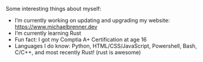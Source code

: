 
<!--
**vipersniper0501/vipersniper0501** is a ✨ _special_ ✨ repository because its `README.md` (this file) appears on your GitHub profile.
-->

Some interesting things about myself:

- I’m currently working on updating and upgrading my website: https://www.michaelbrenner.dev
- I’m currently learning Rust
- Fun fact: I got my Comptia A+ Certification at age 16
- Languages I do know: Python, HTML/CSS/JavaScript, Powershell, Bash, C/C++, and most recently Rust! (rust is awesome)

